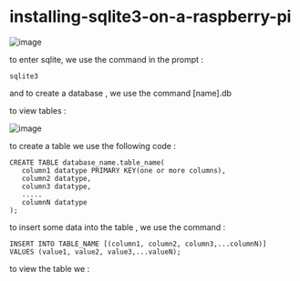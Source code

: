 # installing-sqlite3-on-a-raspberry-pi

![image](https://user-images.githubusercontent.com/124582454/218455671-22909187-b74e-4eaf-8aad-2b4dc4efcf82.png)
 
 to enter sqlite, we use the command in the prompt :
 ```
 sqlite3
 ```
and to create a database , we use the command [name].db

to view tables : 

![image](https://user-images.githubusercontent.com/124582454/218761072-304290de-8666-42d4-9f95-5da421cd481b.png)

to create a table we use the following code :
```
CREATE TABLE database_name.table_name(
   column1 datatype PRIMARY KEY(one or more columns),
   column2 datatype,
   column3 datatype,
   .....
   columnN datatype
);
```
to insert some data into the table , we use the command :
```
INSERT INTO TABLE_NAME [(column1, column2, column3,...columnN)]  
VALUES (value1, value2, value3,...valueN);
```
to view the table we :
```


